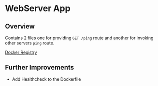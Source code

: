 # WebServer App

## Overview
Contains 2 files one for providing `GET /ping` route and another for invoking other servers `ping` route.

[Docker Registry](https://hub.docker.com/r/techieforfun/webserver-app/)

## Further Improvements
- Add Healthcheck to the Dockerfile

